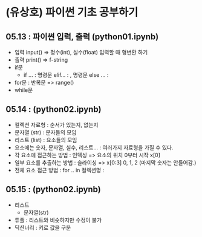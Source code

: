 # (유상호) 파이썬 기초 공부하기
## 05.13 : 파이썬 입력, 출력 (python01.ipynb)
+ 입력 input() => 정수(int), 실수(float) 입력할 때 형변환 하기
+ 출력 print() => f-string
+ if문
  + if ... : 명령문 elif... : , 명령문 else ... :  
+ for문 : 반복문 => range()
+ while문

## 05.14 : (python02.ipynb)
+ 컬렉션 자료형 : 순서가 있는지, 없는지
+ 문자열 (str) : 문자들의 모임 
+ 리스트 (list) : 요소들의 모임
 + 요소에는 숫자, 문자열, 실수, 리스트... : 여러가지 자료형을 가질 수 있다.
+ 각 요소에 접근하는 방법 : 인덱싱 => 요소의 위치 0부터 시작 x[0]
+ 일부 요소를 추출하는 방법 : 슬라이싱 => x[0:3] 0, 1, 2 (마지막 숫자는 안들어감.)
+ 전체 요소 접근 방법 : for .. in 컬렉션명 :

## 05.15 : (python02.ipynb)
+ 리스트
  + 문자열(str)
+ 튜플 : 리스트와 비슷하지만 수정이 불가
+ 딕션너리 : 키로 값을 구분
